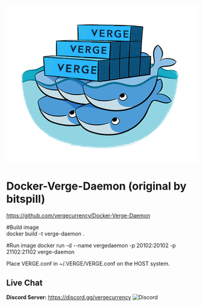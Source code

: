 ![docker](https://raw.githubusercontent.com/vergecurrency/Docker-Verge-Daemon/master/docker.png)

# Docker-Verge-Daemon (original by bitspill)
https://github.com/vergecurrency/Docker-Verge-Daemon

#Build image  
    docker build -t verge-daemon .

#Run image 
    docker run -d --name vergedaemon -p 20102:20102 -p 21102:21102 verge-daemon

Place VERGE.conf in ~/.VERGE/VERGE.conf on the HOST system.


Live Chat
---------

<b>Discord Server:</b> <a href="https://discord.gg/vergecurrency" target="_blank"> https://discord.gg/vergecurrency </a><img alt="Discord" src="https://img.shields.io/discord/325024453065179137?logo=v&logoColor=teal"><br>

